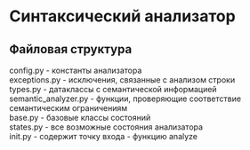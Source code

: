 # Синтаксический анализатор

## Файловая структура

config.py - константы анализатора<br>
exceptions.py - исключения, связанные с анализом строки<br>
types.py - датаклассы с семантической информацией<br>
semantic_analyzer.py - функции, проверяющие соответствие семантическим ограничениям<br>
base.py - базовые классы состояний<br>
states.py - все возможные состояния анализатора<br>
init.py - содержит точку входа - функцию analyze
